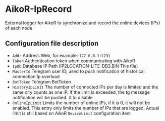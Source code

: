 # AikoR-IpRecord
External logger for AikoR to synchronize and record the online devices (IPs) of each node
## Configuration file description
- `Addr` Address Web, for example: `127.0.0.1:1231`
- `Token` Authentication token when communicating with AikoR
- `IpDb` Database IP Path (IP2LOCATION-LITE-DB3.BIN This file)
- `MasterId` Telegram user ID, used to push notification of historical connection Ip overload
- `BotToken` Telegram BotToken
- `HistoryIpLimit` The number of connected IPs per day is limited and the same city counts as one IP. If the limit is exceeded, the tg message notification will be pushed. 0 to disable
- `OnlineIpLimit` Limits the number of online IPs, if it is 0, it will not be enabled. This entry only limits the number of IPs that are logged. Actual limit is still based on AikoR `DeviceLimit` configuration item